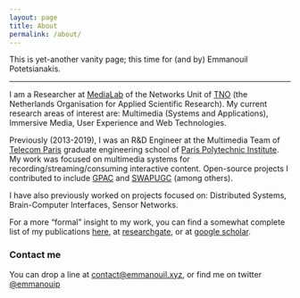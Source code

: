 ```yaml
---
layout: page
title: About
permalink: /about/
---
```


This is yet-another vanity page; this time for (and by) Emmanouil Potetsianakis.

---

I am a Researcher at [MediaLab](https://tnomedialab.github.io/) of the Networks Unit of [TNO](https://tno.nl/en) (the Netherlands Organisation for Applied Scientific Research). My current research areas of interest are: Multimedia (Systems and Applications), Immersive Media, User Experience and Web Technologies.

Previously (2013-2019), I was an R&D Engineer at the Multimedia Team of [Telecom Paris](https://www.telecom-paris.fr/en/home) graduate engineering school of [Paris Polytechnic Institute](https://www.ip-paris.fr/en/). My work was focused on multimedia systems for recording/streaming/consuming interactive content. Open-source projects I contributed to include [GPAC](http://www.gpac.io) and [SWAPUGC](https://acmmmsys.github.io/2018-SWAPUGC/) (among others).

I have also previously worked on projects focused on: Distributed Systems, Brain-Computer Interfaces, Sensor Networks.

For a more “formal” insight to my work, you can find a somewhat complete list of my publications [here](https://emmanouil.github.io/publications), at [researchgate](https://www.researchgate.net/profile/Emmanouil_Potetsianakis/publications), or at [google scholar](https://scholar.google.co.uk/citations?user=MfmqI4EAAAAJ).     

  
### Contact me   
You can drop a line at [contact@emmanouil.xyz](mailto:contact@emmanouil.xyz), or find me on twitter [@emmanouip](https://twitter.com/emmanouip)   
